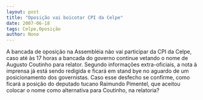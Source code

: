 ```yaml
---
layout: post
title: "Oposição vai boicotar CPI da Celpe"
date: 2007-06-18
tags: Celpe,Oposição
author: None
---
```

A bancada de oposi&ccedil;&atilde;o na Assembl&eacute;ia n&atilde;o vai participar da CPI da Celpe, caso at&eacute; &agrave;s 17 horas a bancada do governo continue vetando o nome de Augusto Coutinho para relator. 
Segundo informa&ccedil;&otilde;es extra-oficiais, a nota &agrave; imprensa j&aacute; est&aacute; sendo redigida e ficar&aacute; em stand bye no aguardo de um posicionamento dos governistas.
Caso esse desfecho se confirme, como ficar&aacute; a posi&ccedil;&atilde;o do deputado tucano Raimundo Pimentel, que aceitou colocar o nome como alternativa para Coutinho, na relatoria? 